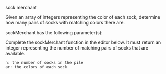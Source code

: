 sock merchant

Given an array of integers representing the color of each sock, 
determine how many pairs of socks with matching colors there are.

sockMerchant has the following parameter(s):

Complete the sockMerchant function in the editor below. 
It must return an integer 
representing the number of matching pairs of socks that are available. 

    n: the number of socks in the pile
    ar: the colors of each sock
